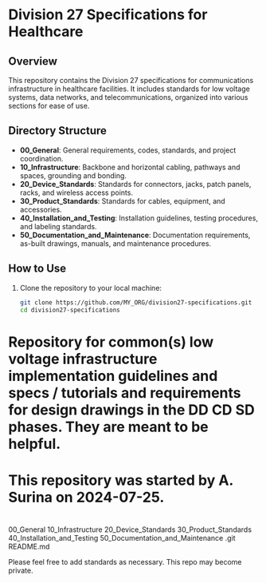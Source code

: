 # Division 27 Specifications for Healthcare

## Overview
This repository contains the Division 27 specifications for communications infrastructure in healthcare facilities. It includes standards for low voltage systems, data networks, and telecommunications, organized into various sections for ease of use.

## Directory Structure
- **00_General**: General requirements, codes, standards, and project coordination.
- **10_Infrastructure**: Backbone and horizontal cabling, pathways and spaces, grounding and bonding.
- **20_Device_Standards**: Standards for connectors, jacks, patch panels, racks, and wireless access points.
- **30_Product_Standards**: Standards for cables, equipment, and accessories.
- **40_Installation_and_Testing**: Installation guidelines, testing procedures, and labeling standards.
- **50_Documentation_and_Maintenance**: Documentation requirements, as-built drawings, manuals, and maintenance procedures.

## How to Use
1. Clone the repository to your local machine:
   ```bash
   git clone https://github.com/MY_ORG/division27-specifications.git
   cd division27-specifications

# Repository for common(s) low voltage infrastructure implementation guidelines and specs / tutorials and requirements for design drawings in the DD CD SD phases.  They are meant to be helpful.
# This repository was started by A. Surina on 2024-07-25.
#
#

00_General
10_Infrastructure
20_Device_Standards
30_Product_Standards
40_Installation_and_Testing
50_Documentation_and_Maintenance
.git
README.md

Please feel free to add standards as necessary.  This repo may become private. 
